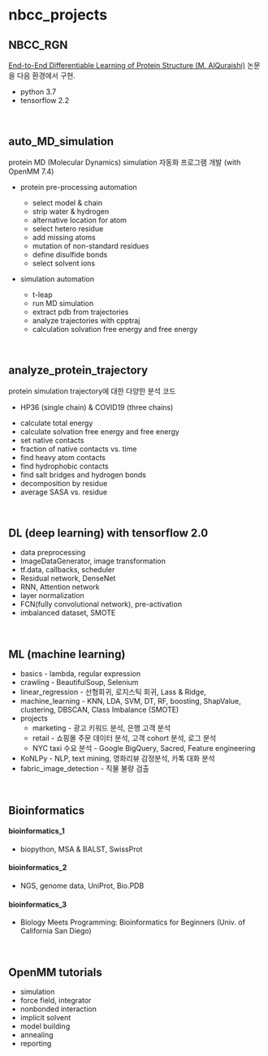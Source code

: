 # nbcc_projects

## NBCC_RGN
[End-to-End Differentiable Learning of Protein Structure (M. AlQuraishi)](https://www.cell.com/cell-systems/fulltext/S2405-4712(19)30076-6) 논문을 다음 환경에서 구현.
- python 3.7
- tensorflow 2.2 

<br>

## auto_MD_simulation
protein MD (Molecular Dynamics) simulation 자동화 프로그램 개발 (with OpenMM 7.4)
- protein pre-processing automation
    * select model & chain
    * strip water & hydrogen
    * alternative location for atom
    * select hetero residue
    * add missing atoms
    * mutation of non-standard residues
    * define disulfide bonds
    * select solvent ions
    
- simulation automation
    * t-leap
    * run MD simulation
    * extract pdb from trajectories
    * analyze trajectories with cpptraj
    * calculation solvation free energy and free energy
    
<br>

## analyze_protein_trajectory
protein simulation trajectory에 대한 다양한 분석 코드
* HP36 (single chain) & COVID19 (three chains)
- calculate total energy
- calculate solvation free energy and free energy
- set native contacts
- fraction of native contacts vs. time
- find heavy atom contacts
- find hydrophobic contacts
- find salt bridges and hydrogen bonds
- decomposition by residue
- average SASA vs. residue

<br>

## DL (deep learning) with tensorflow 2.0
- data preprocessing
- ImageDataGenerator, image transformation
- tf.data, callbacks, scheduler
- Residual network, DenseNet
- RNN, Attention network
- layer normalization
- FCN(fully convolutional network), pre-activation
- imbalanced dataset, SMOTE

<br>

## ML (machine learning)
* basics - lambda, regular expression
* crawling - BeautifulSoup, Selenium
* linear_regression - 선형회귀, 로지스틱 회귀, Lass & Ridge, 
* machine_learning - KNN, LDA, SVM, DT, RF, boosting, ShapValue, clustering, DBSCAN, Class Imbalance (SMOTE)
* projects <br>
    * marketing - 광고 키워드 분석, 은행 고객 분석<br>
    * retail - 쇼핑몰 주문 데이터 분석, 고객 cohort 분석, 로그 분석<br>
    * NYC taxi 수요 분석 - Google BigQuery, Sacred, Feature engineering<br>
* KoNLPy - NLP, text mining, 영화리뷰 감정분석, 카톡 대화 분석
* fabric_image_detection - 직물 불량 검출

<br>

## Bioinformatics
#### bioinformatics_1 
- biopython, MSA & BALST, SwissProt
#### bioinformatics_2 
- NGS, genome data, UniProt, Bio.PDB
#### bioinformatics_3
- Biology Meets Programming: Bioinformatics for Beginners (Univ. of California San Diego)

<br>

## OpenMM tutorials
 - simulation
 - force field, integrator
 - nonbonded interaction
 - implicit solvent
 - model building
 - annealing
 - reporting
